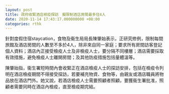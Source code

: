 ```yaml
---
layout: post
title: 政府收緊酒店檢疫探訪　擬限制酒店房間最多住4人　
date: 2020-11-14 17:43:17.000000000 +08:00
categories: rthk
---
```


針對度假住宿staycation，食物及衞生局局長陳肇始表示，正研究修例，限制每間旅館及酒店房間的人數至不多於4人，除非來自同一家庭；要求所有房間訪客登記個人資料；酒店內正接受檢疫人士及非檢疫人士，要分隔不同樓層；酒店需要採取有效措施，避免檢疫人士離開房間；及其他防疫措施包括量體溫等。

陳肇始指，衞生署短時間內會收緊正在酒店檢疫人士的探訪安排，包括在檢疫令列明在酒店檢疫期間不得接受探訪，若要補充物資、食物等，由親友或酒店職員將物品放在酒店門外。她又說，若酒店檢疫人士需要照顧者照顧，要獲衞生署批准，照顧者需要同時在酒店內檢疫，直至檢疫期完結。
